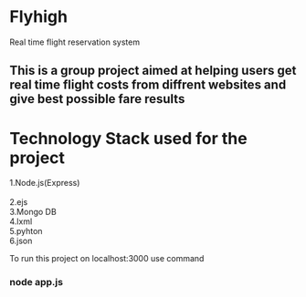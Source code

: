 # Flyhigh
Real time flight reservation system 

## This is a group project aimed at helping users get real time flight costs from diffrent websites and give best possible fare results 

# Technology Stack used for the project<br />
1.Node.js(Express)<br />  
2.ejs   <br />
3.Mongo DB<br />
4.lxml<br />
5.pyhton<br /> 
6.json<br />

To run this project on localhost:3000 use command 
### node app.js 
 
